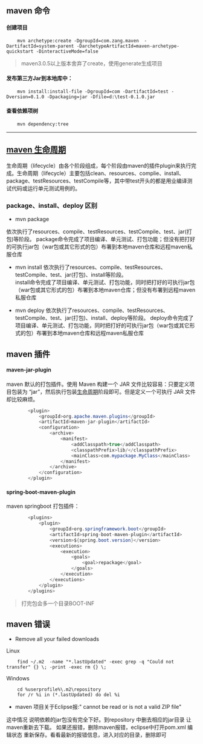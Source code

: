 
## maven 命令

#### 创建项目

        mvn archetype:create -DgroupId=com.zang.maven  -DartifactId=system-parent -DarchetypeArtifactId=maven-archetype-quickstart -DinteractiveMode=false 
> maven3.0.5以上版本舍弃了create，使用generate生成项目

#### 发布第三方Jar到本地库中：

        mvn install:install-file -DgroupId=com -DartifactId=test -Dversion=0.1.0 -Dpackaging=jar -Dfile=d:\test-0.1.0.jar

#### 查看依赖项树

        mvn dependency:tree

***

## <a id="lifecycle">[maven 生命周期](https://www.cnblogs.com/EasonJim/p/6816340.html)</a>    
生命周期（lifecycle）由各个阶段组成，每个阶段由maven的插件plugin来执行完成。生命周期（lifecycle）主要包括clean、resources、complie、install、package、testResources、testCompile等，其中带test开头的都是用业编译测试代码或运行单元测试用例的。 

### package、install、deploy 区别
* mvn package

依次执行了resources、compile、testResources、testCompile、test、jar(打包)等阶段。
package命令完成了项目编译、单元测试、打包功能；但没有把打好的可执行jar包（war包或其它形式的包）布署到本地maven仓库和远程maven私服仓库

* mvn install
依次执行了resources、compile、testResources、testCompile、test、jar(打包)、install等阶段。   
install命令完成了项目编译、单元测试、打包功能，同时把打好的可执行jar包（war包或其它形式的包）布署到本地maven仓库；但没有布署到远程maven私服仓库

* mvn deploy
依次执行了resources、compile、testResources、testCompile、test、jar(打包)、install、deploy等阶段。
deploy命令完成了项目编译、单元测试、打包功能，同时把打好的可执行jar包（war包或其它形式的包）布署到本地maven仓库和远程maven私服仓库


## maven 插件

####  maven-jar-plugin
maven 默认的打包插件。使用 Maven 构建一个 JAR 文件比较容易：只要定义项目包装为 “jar”，然后执行包装[生命周期](#lifecycle)阶段即可。但是定义一个可执行 JAR 文件却比较麻烦。

```java
        <plugin>
            <groupId>org.apache.maven.plugins</groupId>
            <artifactId>maven-jar-plugin</artifactId>
            <configuration>
                <archive>
                    <manifest>
                        <addClasspath>true</addClasspath>
                        <classpathPrefix>lib/</classpathPrefix>
                        <mainClass>com.mypackage.MyClass</mainClass>
                    </manifest>
                </archive>
            </configuration>
        </plugin>
```


#### spring-boot-maven-plugin
maven springboot 打包插件：

```java
        <plugins>
            <plugin>
                <groupId>org.springframework.boot</groupId>
                <artifactId>spring-boot-maven-plugin</artifactId>
                <version>${spring.boot.version}</version>
                <executions>
                    <execution>
                        <goals>
                            <goal>repackage</goal>
                        </goals>
                    </execution>
                </executions>
            </plugin>
        </plugins>    
```
> 打完包会多一个目录BOOT-INF

## maven 错误
* Remove all your failed downloads  

Linux                   

        find ~/.m2  -name "*.lastUpdated" -exec grep -q "Could not transfer" {} \; -print -exec rm {} \;

Windows                 

        cd %userprofile%\.m2\repository
        for /r %i in (*.lastUpdated) do del %i

* maven 项目关于Eclipse报:" cannot be read or is not a valid ZIP file"     

这中情况 说明依赖的jar包没有完全下好。到repository 中删去相应的jar目录 让maven重新去下载。
如果还报错，删除maven报错，eclipse中打开pom.xml 编辑状态 重新保存。看看最新的报错信息，进入对应的目录，删除即可

